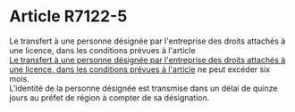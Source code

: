 # Article R7122-5

  
Le transfert à une personne désignée par l'entreprise des droits attachés à une licence, dans les conditions prévues à l'article [  
Le transfert à une personne désignée par l'entreprise des droits attachés à une licence, dans les conditions prévues à l'article][1] ne peut excéder six mois.   
L'identité de la personne désignée est transmise dans un délai de quinze jours au préfet de région à compter de sa désignation.

 [1]: /affichCodeArticle.do?cidTexte=LEGITEXT000006072050&idArticle=LEGIARTI000006904567&dateTexte=&categorieLien=cid